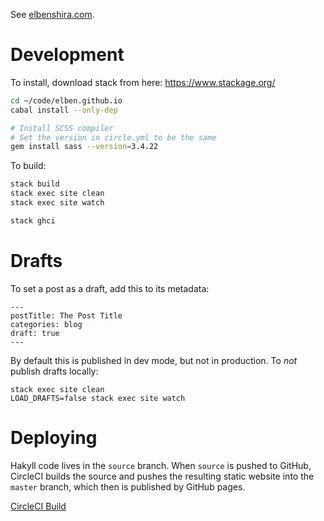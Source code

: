 See [elbenshira.com](http://elbenshira.com).

# Development

To install, download stack from here: https://www.stackage.org/

```bash
cd ~/code/elben.github.io
cabal install --only-dep

# Install SCSS compiler
# Set the version in circle.yml to be the same
gem install sass --version=3.4.22
```

To build:

```bash
stack build
stack exec site clean
stack exec site watch

stack ghci
```

# Drafts

To set a post as a draft, add this to its metadata:

```
---
postTitle: The Post Title
categories: blog
draft: true
---
```

By default this is published in dev mode, but not in production. To *not* publish drafts locally:

```
stack exec site clean
LOAD_DRAFTS=false stack exec site watch
```

# Deploying

Hakyll code lives in the `source` branch. When `source` is pushed to GitHub,
CircleCI builds the source and pushes the resulting static website into the
`master` branch, which then is published by GitHub pages.

[CircleCI Build](https://circleci.com/gh/elben/elben.github.io)
